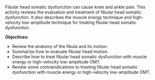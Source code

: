 Fibular head somatic dysfunction can cause knee and ankle pain. This activity reviews the evaluation and treatment of fibular head somatic dysfunction. It also describes the muscle energy technique and high-velocity low-amplitude technique for treating fibular head somatic dysfunction.

**Objectives:**
- Review the anatomy of the fibula and its motion.
- Summarize how to evaluate fibular head motion. 
- Describe how to treat fibular head somatic dysfunction with muscle energy or high-velocity low-amplitude OMT.
- Review some contraindications to treating fibular head somatic dysfunction with muscle energy or high-velocity low-amplitude OMT.